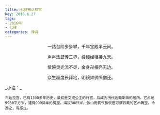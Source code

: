 ```yaml
---
title: 七律布达拉宫
key: 2016.6.27
tags: 
- 2016年 
- 七律
categories: 律诗
---
```


<p align="center">一路台阶步步攀，千年宝殿半云间。
</p>
<p align="center">声声法鼓传三界，缕缕经幡接九天。
</p>
<p align="center">紫碗灵光流不尽，金身卍相亮无边。
</p>
<p align="center">众生超度长拜地，明镜如佛照僧还。
</p>
_小注：_

```
布达拉宫，已有1300多年历史，最初是文成公主的行宫，后成为历代达赖喇嘛的居所。它占地9980平方米，建有999间半的房屋。海拔3885米，依山而筑气势恢宏可谓西藏的艺术瑰宝。今游之，有感之。
```
